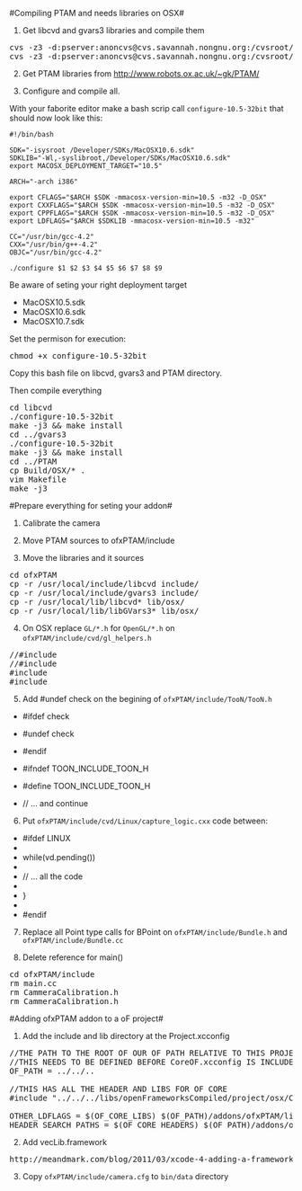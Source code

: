 #Compiling PTAM and needs libraries on OSX#

1. Get libcvd and gvars3 libraries and compile them
<pre>
cvs -z3 -d:pserver:anoncvs@cvs.savannah.nongnu.org:/cvsroot/libcvd co libcvd
cvs -z3 -d:pserver:anoncvs@cvs.savannah.nongnu.org:/cvsroot/libcvd co gvars3
</pre>

2. Get PTAM libraries from http://www.robots.ox.ac.uk/~gk/PTAM/

3. Configure and compile all.

With your faborite editor make a bash scrip call ```configure-10.5-32bit``` that should now look like this:

```
#!/bin/bash

SDK="-isysroot /Developer/SDKs/MacOSX10.6.sdk"
SDKLIB="-Wl,-syslibroot,/Developer/SDKs/MacOSX10.6.sdk"
export MACOSX_DEPLOYMENT_TARGET="10.5"

ARCH="-arch i386"

export CFLAGS="$ARCH $SDK -mmacosx-version-min=10.5 -m32 -D_OSX"
export CXXFLAGS="$ARCH $SDK -mmacosx-version-min=10.5 -m32 -D_OSX"
export CPPFLAGS="$ARCH $SDK -mmacosx-version-min=10.5 -m32 -D_OSX"
export LDFLAGS="$ARCH $SDKLIB -mmacosx-version-min=10.5 -m32"

CC="/usr/bin/gcc-4.2"
CXX="/usr/bin/g++-4.2"
OBJC="/usr/bin/gcc-4.2"

./configure $1 $2 $3 $4 $5 $6 $7 $8 $9
```

Be aware of seting your right deployment target
- MacOSX10.5.sdk
- MacOSX10.6.sdk
- MacOSX10.7.sdk


Set the permison for execution:

<pre>
chmod +x configure-10.5-32bit
</pre>

Copy this bash file on libcvd, gvars3 and PTAM directory.

Then compile everything
<pre>
cd libcvd
./configure-10.5-32bit
make -j3 && make install
cd ../gvars3
./configure-10.5-32bit
make -j3 && make install
cd ../PTAM
cp Build/OSX/* .
vim Makefile
make -j3
</pre>

#Prepare everything for seting your addon#
1. Calibrate the camera

2. Move PTAM sources to ofxPTAM/include

3. Move the libraries and it sources
<pre>
cd ofxPTAM
cp -r /usr/local/include/libcvd include/
cp -r /usr/local/include/gvars3 include/
cp -r /usr/local/lib/libcvd* lib/osx/
cp -r /usr/local/lib/libGVars3* lib/osx/
</pre>

4. On OSX replace ```GL/*.h``` for ```OpenGL/*.h``` on ```ofxPTAM/include/cvd/gl_helpers.h```
<pre>
//#include <GL/gl.h>
//#include <GL/glu.h>
#include <OpenGL/gl.h>
#include <OpenGL/glu.h>
</pre>

5. Add #undef check on the begining of ```ofxPTAM/include/TooN/TooN.h```

* #ifdef check
* #undef check
* #endif

* #ifndef TOON_INCLUDE_TOON_H
* #define TOON_INCLUDE_TOON_H
* // ... and continue


6. Put ```ofxPTAM/include/cvd/Linux/capture_logic.cxx``` code between:

* #ifdef LINUX
*
*    while(vd.pending())
*    
*    // ... all the code
*    
*    }
*
* #endif

7. Replace all Point type calls for BPoint on ```ofxPTAM/include/Bundle.h``` and ```ofxPTAM/include/Bundle.cc```
		
8. Delete reference for main() 
<pre>
cd ofxPTAM/include
rm main.cc
rm CammeraCalibration.h
rm CammeraCalibration.h
</pre>

#Adding ofxPTAM addon to a oF project#

1. Add the include and lib directory at the Project.xcconfig
<pre>
//THE PATH TO THE ROOT OF OUR OF PATH RELATIVE TO THIS PROJECT.
//THIS NEEDS TO BE DEFINED BEFORE CoreOF.xcconfig IS INCLUDED
OF_PATH = ../../..

//THIS HAS ALL THE HEADER AND LIBS FOR OF CORE
#include "../../../libs/openFrameworksCompiled/project/osx/CoreOF.xcconfig"

OTHER_LDFLAGS = $(OF_CORE_LIBS) $(OF_PATH)/addons/ofxPTAM/lib/osx/libcvd-0.8.dylib
HEADER_SEARCH_PATHS = $(OF_CORE_HEADERS) $(OF_PATH)/addons/ofxPTAM/include
</pre>

2. Add vecLib.framework
<pre>
http://meandmark.com/blog/2011/03/xcode-4-adding-a-framework-to-your-project/
</pre>

3. Copy ```ofxPTAM/include/camera.cfg``` to ```bin/data``` directory 